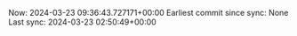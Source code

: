 Now: 2024-03-23 09:36:43.727171+00:00 Earliest commit since sync: None Last sync: 2024-03-23 02:50:49+00:00

